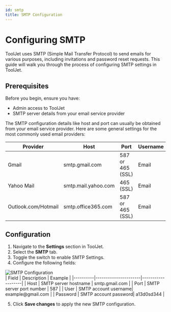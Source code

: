 ```yaml
---
id: smtp
title: SMTP Configuration
---
```


# Configuring SMTP

ToolJet uses SMTP (Simple Mail Transfer Protocol) to send emails for various purposes, including invitations and password reset requests. This guide will walk you through the process of configuring SMTP settings in ToolJet.

## Prerequisites

Before you begin, ensure you have:
- Admin access to ToolJet
- SMTP server details from your email service provider

The SMTP configuration details like host and port can usually be obtained from your email service provider. Here are some general settings for the most commonly used email providers:

| Provider | Host | Port | Username | Password |
|----------|------|------|----------|----------|
| Gmail | smtp.gmail.com | 587 or 465 (SSL) | Email | Password |
| Yahoo Mail | smtp.mail.yahoo.com | 465 (SSL) | Email | Password |
| Outlook.com/Hotmail | smtp.office365.com | 587 or 465 (SSL) | Email | Password |

## Configuration

1. Navigate to the **Settings** section in ToolJet.
2. Select the **SMTP** tab.
3. Toggle the switch to enable SMTP Settings.
4. Configure the following fields:

<div style={{textAlign: 'center', paddingBottom: '24px'}}>
<img className="screenshot-full" src="/img/enterprise/smtp/configuration.png" alt="SMTP Configuration" />
</div>
   | Field    | Description          | Example           |
   |----------|----------------------|-------------------|
   | Host     | SMTP server hostname | smtp.gmail.com    |
   | Port     | SMTP server port number | 587            |
   | User     | SMTP account username| example@gmail.com |
   | Password | SMTP account password| a13d0sd344        |

5. Click **Save changes** to apply the new SMTP configuration.